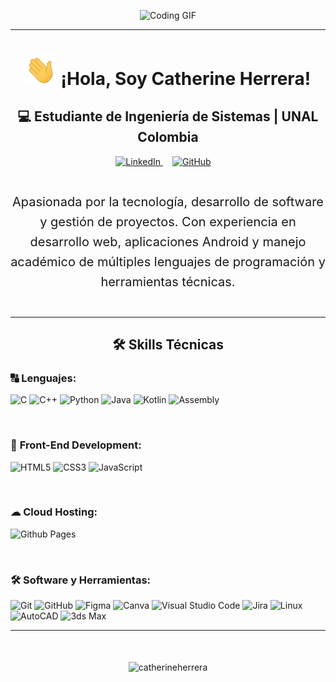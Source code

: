 <p align="center">
  <img src="https://media.giphy.com/media/3ohs4BSacFKI7A717y/giphy.gif" width="400px" alt="Coding GIF">
</p>

<hr>

<h1 align="center">
  <img src="https://raw.githubusercontent.com/ABSphreak/ABSphreak/master/gifs/Hi.gif" width="50px"> 
  ¡Hola, Soy Catherine Herrera!
</h1>

<h2 align="center">💻 Estudiante de Ingeniería de Sistemas | UNAL Colombia</h2>

<p align="center">
  <a href="https://www.linkedin.com/in/catherineherrerag/" target="_blank">
    <img src="https://cdn.jsdelivr.net/npm/simple-icons@3.0.1/icons/linkedin.svg" alt="LinkedIn" width="50" height="50">
  </a>
  <a href="https://github.com/catherineherrera" target="_blank" style="margin: 0 15px;">
    <img src="https://cdn.jsdelivr.net/npm/simple-icons@3.0.1/icons/github.svg" alt="GitHub" width="50" height="50">
  </a>
</p>

<div align="center" style="margin: 40px 0;">
  <p style="font-size: 20px; max-width: 800px; line-height: 1.6;">
    Apasionada por la tecnología, desarrollo de software y gestión de proyectos. 
    Con experiencia en desarrollo web, aplicaciones Android y manejo académico de 
    múltiples lenguajes de programación y herramientas técnicas.
  </p>
</div>

<hr>

<h2 align="center">🛠 Skills Técnicas</h2>

<h3 align="left">🔠 <strong>Lenguajes:</strong></h3>

![C](https://img.shields.io/badge/C%20-%232370ED.svg?style=for-the-badge&logo=c&logoColor=white)
![C++](https://img.shields.io/badge/C++%20-%2300599C.svg?style=for-the-badge&logo=c%2B%2B&logoColor=white)
![Python](https://img.shields.io/badge/Python%20-%2314354C.svg?style=for-the-badge&logo=python&logoColor=white)
![Java](https://img.shields.io/badge/Java-%23007396.svg?style=for-the-badge&logo=java&logoColor=white)
![Kotlin](https://img.shields.io/badge/Kotlin-%237F52FF.svg?style=for-the-badge&logo=kotlin&logoColor=white)
![Assembly](https://img.shields.io/badge/Assembly-%236E4C13.svg?style=for-the-badge&logo=assemblyscript&logoColor=white)

<br>

<h3 align="left">🎨 <strong>Front-End Development:</strong></h3>

![HTML5](https://img.shields.io/badge/HTML5%20-%23E34F26.svg?style=for-the-badge&logo=html5&logoColor=white)
![CSS3](https://img.shields.io/badge/CSS%20-%231572B6.svg?style=for-the-badge&logo=css3&logoColor=white)
![JavaScript](https://img.shields.io/badge/JavaScript%20-%23F7DF1E.svg?style=for-the-badge&logo=javascript&logoColor=black)

<br>

<h3 align="left">☁ <strong>Cloud Hosting:</strong></h3>

![Github Pages](https://img.shields.io/badge/GitHub%20Pages-%23327FC7.svg?style=for-the-badge&logo=github&logoColor=white)

<br>

<h3 align="left">🛠 <strong>Software y Herramientas:</strong></h3>

![Git](https://img.shields.io/badge/git-%23F05033.svg?style=for-the-badge&logo=git&logoColor=white)
![GitHub](https://img.shields.io/badge/github-%23121011.svg?style=for-the-badge&logo=github&logoColor=white)
![Figma](https://img.shields.io/badge/Figma-%23F24E1E.svg?style=for-the-badge&logo=figma&logoColor=white)
![Canva](https://img.shields.io/badge/Canva-%2300C4CC.svg?style=for-the-badge&logo=canva&logoColor=white)
![Visual Studio Code](https://img.shields.io/badge/Visual%20Studio%20Code-0078d7.svg?style=for-the-badge&logo=visual-studio-code&logoColor=white)
![Jira](https://img.shields.io/badge/Jira-%230052CC.svg?style=for-the-badge&logo=jira&logoColor=white)
![Linux](https://img.shields.io/badge/Linux-FCC624?style=for-the-badge&logo=linux&logoColor=black)
![AutoCAD](https://img.shields.io/badge/AutoCAD-%23E34F26.svg?style=for-the-badge&logo=autodesk&logoColor=white)
![3ds Max](https://img.shields.io/badge/3ds%20Max-%230476D0.svg?style=for-the-badge&logo=autodesk&logoColor=white)

<hr>

<div align="center" style="margin-top: 50px;">
  <img src="https://komarev.com/ghpvc/?username=catherineherrera&label=Profile%20views&color=0e75b6&style=flat" alt="catherineherrera" />
</div>
